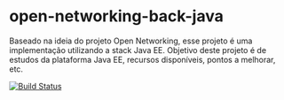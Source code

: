 open-networking-back-java
=========================

Baseado na ideia do projeto Open Networking, esse projeto é uma implementação utilizando a stack Java EE.
Objetivo deste projeto é de estudos da plataforma Java EE, recursos disponíveis, pontos a melhorar, etc.

[![Build Status](https://travis-ci.org/joaoluizjoaquim/open-networking-back-java.svg?branch=master)](https://travis-ci.org/joaoluizjoaquim/open-networking-back-java)

